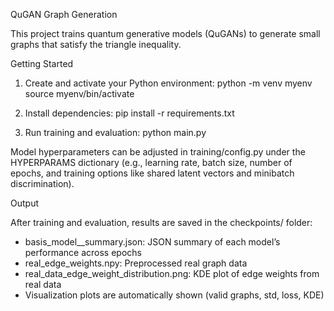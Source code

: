 QuGAN Graph Generation

This project trains quantum generative models (QuGANs) to generate small graphs that satisfy the triangle inequality.

Getting Started

1. Create and activate your Python environment:
   python -m venv myenv
   source myenv/bin/activate

2. Install dependencies:
   pip install -r requirements.txt

3. Run training and evaluation:
   python main.py


Model hyperparameters can be adjusted in training/config.py under the HYPERPARAMS dictionary (e.g., learning rate, batch size, number of epochs, and training options like shared latent vectors and minibatch discrimination).

Output

After training and evaluation, results are saved in the checkpoints/ folder:

- basis_model_<id>_summary.json: JSON summary of each model’s performance across epochs
- real_edge_weights.npy: Preprocessed real graph data
- real_data_edge_weight_distribution.png: KDE plot of edge weights from real data
- Visualization plots are automatically shown (valid graphs, std, loss, KDE)
